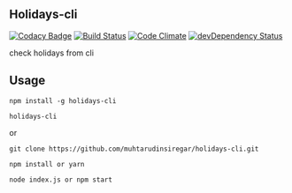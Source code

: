 ## Holidays-cli 
[![Codacy Badge](https://api.codacy.com/project/badge/Grade/3f522fa5533344f7bc72f447658fe47a)](https://www.codacy.com/app/muhtarudinsiregar/holidays-cli?utm_source=github.com&utm_medium=referral&utm_content=muhtarudinsiregar/holidays-cli&utm_campaign=badger)
 [![Build Status](https://travis-ci.org/muhtarudinsiregar/holidays-cli.svg?branch=master)](https://travis-ci.org/muhtarudinsiregar/holidays-cli)
 [![Code Climate](https://codeclimate.com/github/muhtarudinsiregar/holidays-cli/badges/gpa.svg)](https://codeclimate.com/github/muhtarudinsiregar/holidays-cli)
 [![devDependency Status](https://david-dm.org/muhtarudinsiregar/holidays-cli.svg)](https://david-dm.org/muhtarudinsiregar/holidays-cli)

check holidays from cli

## Usage
```
npm install -g holidays-cli

holidays-cli
```
or 
```
git clone https://github.com/muhtarudinsiregar/holidays-cli.git

npm install or yarn

node index.js or npm start
```
